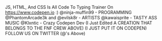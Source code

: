 JS, HTML, And CSS Is All Code To Typing Trainer On https://www.codepen.io :) 
@ninja-muffin99 - PROGRAMMING
@PhantomArcade3k and @evilsk8r - ARTISTS
@kawaisprite - TASTY ASS MUSIC
@Klxntic - Crazy Codepen Dev
(I Just Edited A CREATION THAT BELONGS TO THE FNF CREW ABOVE) 
(I JUST PUT IT ON CODEPEN)
FOLLOW US ON TWITTER (@'s Above)



